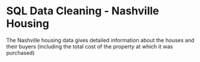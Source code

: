 # SQL Data Cleaning - Nashville Housing

The Nashville housing data gives detailed information about the houses and their buyers (including the total cost
of the property at which it was purchased)
